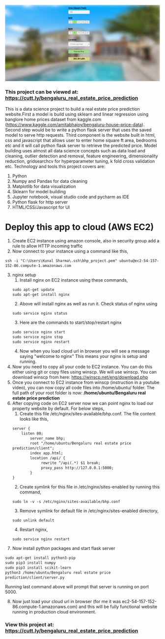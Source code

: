 ![](BHP_website.PNG)

### This project can be viewed at: https://cutt.ly/bengaluru_real_estate_price_prediction

This is a data science project to build a real estate price prediction website.First a model is build using sklearn and linear regression using banglore home prices dataset from kaggle.com (https://www.kaggle.com/amitabhajoy/bengaluru-house-price-data). Second step would be to write a python flask server that uses the saved model to serve http requests. Third component is the website built in html, css and javascript that allows user to enter home square ft area, bedrooms etc and it will call python flask server to retrieve the predicted price. Model building uses almost all data science concepts such as data load and cleaning, outlier detection and removal, feature engineering, dimensionality reduction, gridsearchcv for hyperparameter tuning, k fold cross validation etc. Technology and tools this project covers are:

1. Python
2. Numpy and Pandas for data cleaning
3. Matplotlib for data visualization
4. Sklearn for model building
5. Jupyter notebook, visual studio code and pycharm as IDE
6. Python flask for http server
7. HTML/CSS/Javascript for UI

# Deploy this app to cloud (AWS EC2)

1. Create EC2 instance using amazon console, also in security group add a rule to allow HTTP incoming traffic
2. Now connect to your instance using a command like this,
```
ssh -i "C:\Users\Kunal Sharma\.ssh\bhp_project.pem" ubuntu@ec2-54-157-152-86.compute-1.amazonaws.com
```
3. nginx setup
   1. Install nginx on EC2 instance using these commands,
   ```
   sudo apt-get update
   sudo apt-get install nginx
   ```
   2. Above will install nginx as well as run it. Check status of nginx using
   ```
   sudo service nginx status
   ```
   3. Here are the commands to start/stop/restart nginx
   ```
   sudo service nginx start
   sudo service nginx stop
   sudo service nginx restart
   ```
   4. Now when you load cloud url in browser you will see a message saying "welcome to nginx" This means your nginx is setup and running.
4. Now you need to copy all your code to EC2 instance. You can do this either using git or copy files using winscp. We will use winscp. You can download winscp from here: https://winscp.net/eng/download.php
5. Once you connect to EC2 instance from winscp (instruction in a youtube video), you can now copy all code files into /home/ubuntu/ folder. The full path of your root folder is now: **/home/ubuntu/Bengaluru real estate price prediction**
6.  After copying code on EC2 server now we can point nginx to load our property website by default. For below steps,
    1. Create this file /etc/nginx/sites-available/bhp.conf. The file content looks like this,
    ```
    server {
	    listen 80;
            server_name bhp;
            root "/home/ubuntu/Bengaluru real estate price prediction/client";
            index app.html;
            location /api/ {
                 rewrite ^/api(.*) $1 break;
                 proxy_pass http://127.0.0.1:5000;
            }
    }
    ```
    2. Create symlink for this file in /etc/nginx/sites-enabled by running this command,
    ```
    sudo ln -v -s /etc/nginx/sites-available/bhp.conf
    ```
    3. Remove symlink for default file in /etc/nginx/sites-enabled directory,
    ```
    sudo unlink default
    ```
    4. Restart nginx,
    ```
    sudo service nginx restart
    ```
7. Now install python packages and start flask server
```
sudo apt-get install python3-pip
sudo pip3 install numpy
sudo pip3 install scikit-learn
python3 /home/ubuntu/Bengaluru real estate price prediction/client/server.py
```
Running last command above will prompt that server is running on port 5000.

8. Now just load your cloud url in browser (for me it was ec2-54-157-152-86.compute-1.amazonaws.com) and this will be fully functional website running in production cloud environment.
### View this project at: https://cutt.ly/bengaluru_real_estate_price_prediction
